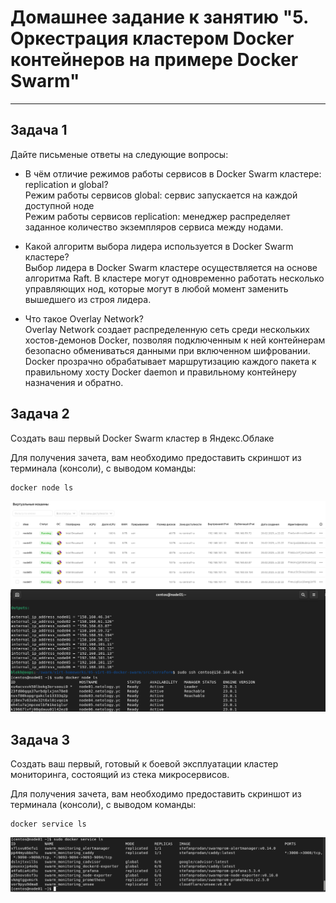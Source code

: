 # Домашнее задание к занятию "5. Оркестрация кластером Docker контейнеров на примере Docker Swarm"

---

## Задача 1

Дайте письменые ответы на следующие вопросы:

- В чём отличие режимов работы сервисов в Docker Swarm кластере: replication и global?  
Режим работы сервисов global: сервис запускается на каждой доступной ноде  
Режим работы сервисов replication: менеджер распределяет заданное количество экземпляров сервиса между нодами.
- Какой алгоритм выбора лидера используется в Docker Swarm кластере?  
Выбор лидера в Docker Swarm кластере осуществляется на основе алгоритма Raft. В кластере могут одновременно работать несколько управляющих нод, которые могут в любой момент заменить вышедшего из строя лидера.

- Что такое Overlay Network?  
Overlay Network создает распределенную сеть среди нескольких хостов-демонов Docker, позволяя подключенным к ней контейнерам безопасно обмениваться данными при включенном шифровании. Docker прозрачно обрабатывает маршрутизацию каждого пакета к правильному хосту Docker daemon и правильному контейнеру назначения и обратно. 

## Задача 2

Создать ваш первый Docker Swarm кластер в Яндекс.Облаке

Для получения зачета, вам необходимо предоставить скриншот из терминала (консоли), с выводом команды:
```
docker node ls
```
![result](https://github.com/juls-blekh/-virt-homeworks/blob/main/05-virt-05-docker-swarm/img/05-virt-5.2.png)
![result](https://github.com/juls-blekh/-virt-homeworks/blob/main/05-virt-05-docker-swarm/img/05-virt-5.2.docker-node-ls.png)

## Задача 3

Создать ваш первый, готовый к боевой эксплуатации кластер мониторинга, состоящий из стека микросервисов.

Для получения зачета, вам необходимо предоставить скриншот из терминала (консоли), с выводом команды:
```
docker service ls
```
![result](https://github.com/juls-blekh/-virt-homeworks/blob/main/05-virt-05-docker-swarm/img/05-virt-5.3.docker-service-ls.png)
